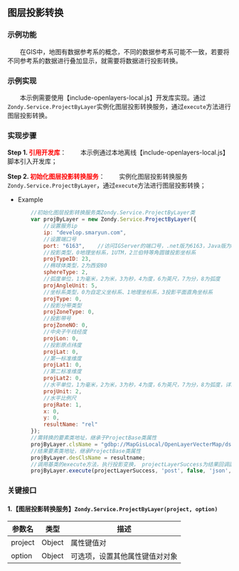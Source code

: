 ## 图层投影转换

### 示例功能
&ensp;&ensp;&ensp;&ensp;在GIS中，地图有数据参考系的概念，不同的数据参考系可能不一致，若要将不同参考系的数据进行叠加显示，就需要将数据进行投影转换。

### 示例实现
&ensp;&ensp;&ensp;&ensp;本示例需要使用【include-openlayers-local.js】开发库实现。通过`Zondy.Service.ProjectByLayer`实例化图层投影转换服务，通过`execute`方法进行图层投影转换。

### 实现步骤

**Step 1. <font color=red>引用开发库</font>**：
&ensp;&ensp;&ensp;&ensp;本示例通过本地离线【include-openlayers-local.js】脚本引入开发库；

**Step 2. <font color=red>初始化图层投影转换服务</font>**：
&ensp;&ensp;&ensp;&ensp;实例化图层投影转换服务`Zondy.Service.ProjectByLayer`，通过`execute`方法进行图层投影转换；

* Example

    ```javascript
        //初始化图层投影转换服务类Zondy.Service.ProjectByLayer类
        var projByLayer = new Zondy.Service.ProjectByLayer({
            //设置服务ip
            ip: "develop.smaryun.com",
            //设置端口号
            port: "6163",    //访问IGServer的端口号，.net版为6163，Java版为8089,
            //投影类型，0地理坐标系，1UTM，2兰伯特等角圆锥投影坐标系
            projTypeID: 23,
            //椭球体类型，2为西安80
            sphereType: 2,
            //弧度单位，1为毫米，2为米，3为秒，4为度，6为英尺，7为分，8为弧度
            projAngleUnit: 5,
            //坐标系类型，0为自定义坐标系、1地理坐标系，3投影平面直角坐标系
            projType: 0,
            //投影分带类型
            projZoneType: 0,
            //投影带号
            projZoneNO: 0,
            //中央子午线经度
            projLon: 0,
            //投影原点纬度
            projLat: 0,
            //第一标准维度
            projLat1: 0,
            //第二标准维度
            projLat2: 0,
            //水平单位，1为毫米，2为米，3为秒，4为度，6为英尺，7为分，8为弧度，详细请参见EnumProjAngleUnit
            projUnit: 2,
            //水平比例尺
            projRate: 1,
            x: 0,
            y: 0,
            resultName: "rel"
        });
        //需转换的要素类地址，继承于ProjectBase类属性
        projByLayer.clsName = "gdbp://MapGisLocal/OpenLayerVecterMap/ds/世界地图经纬度/sfcls/世界政区";
        //结果要素类地址，继承ProjectBase类属性
        projByLayer.desClsName = resultname;
        //调用基类的execute方法，执行投影变换， projectLayerSuccess为结果回调函数，服务器请求方式为POST
        projByLayer.execute(projectLayerSuccess, 'post', false, 'json', AnalysisError);
    ```

### 关键接口

#### 1.【图层投影转换服务】`Zondy.Service.ProjectByLayer(project, option)`

|参数名| 类型 |描述|
|-----------|------|----|
|project| Object |属性键值对|
|option| Object |可选项，设置其他属性键值对对象|